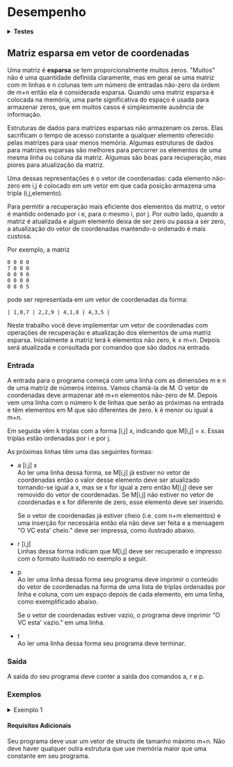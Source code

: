 # <b>Desempenho</b>

<details><summary><b>Testes</b></summary><p>

01:  saída correta.\
02:  saída correta.\
03:  saída correta.\
04:  limite de tempo ou memória excedido.\
05:  saída correta.\
06:  saída correta.\
07:  limite de tempo ou memória excedido.\
08:  saída incorreta.\

Número de casos-de-teste: 8.\
Casos-de-teste bem sucedidos: 5.\
<b>Acerto: 62%</b>

</p></details>

## <b>Matriz esparsa em vetor de coordenadas</b>

Uma matriz é <b>esparsa</b> se tem proporcionalmente muitos zeros. "Muitos" não é uma quantidade definida claramente, mas em geral se uma matriz com m linhas e n colunas tem um número de entradas não-zero da ordem de m+n então ela é considerada esparsa.
Quando uma matriz esparsa é colocada na memória, uma parte significativa do espaço é usada para armazenar zeros, que em muitos casos é simplesmente ausência de informação.

Estruturas de dados para matrizes esparsas não armazenam os zeros. Elas sacrificam o tempo de acesso constante a qualquer elemento oferecido pelas matrizes para usar menos memória. Algumas estruturas de dados para matrizes esparsas são melhores para percorrer os elementos de uma mesma linha ou coluna da matriz. Algumas são boas para recuperação, mas piores para atualização da matriz.

Uma dessas representações é o vetor de coordenadas: cada elemento não-zero em i,j é colocado em um vetor em que cada posição armazena uma tripla (i,j,elemento).

Para permitir a recuperação mais eficiente dos elementos da matriz, o vetor é mantido ordenado por i e, para o mesmo i, por j. Por outro lado, quando a matriz é atualizada e algum elemento deixa de ser zero ou passa a ser zero, a atualização do vetor de coordenadas mantendo-o ordenado é mais custosa.

Por exemplo, a matriz
```
0 0 0 0
7 0 0 0
0 0 9 0  
0 0 0 0
0 8 0 5
```
pode ser representada em um vetor de coordenadas da forma:
```
| 1,0,7 | 2,2,9 | 4,1,8 | 4,3,5 |
```
Neste trabalho você deve implementar um vetor de coordenadas com operações de recuperação e atualização dos elementos de uma matriz esparsa. Inicialmente a matriz terá k elementos não zero, k ≤ m+n. Depois será atualizada e consultada por comandos que são dados na entrada.

### <b>Entrada</b>

A entrada para o programa começa com uma linha com as dimensões m e n de uma matriz de números inteiros. Vamos chamá-la de M. O vetor de coordenadas deve armazenar até m+n elementos não-zero de M.
Depois vem uma linha com o número k de linhas que serão as próximas na entrada e têm elementos em M que são diferentes de zero. k é menor ou igual a m+n.

Em seguida vêm k triplas com a forma [i,j] x, indicando que M[i,j] = x. Essas triplas estão ordenadas por i e por j.

As próximas linhas têm uma das seguintes formas:

- a [i,j] x\
Ao ler uma linha dessa forma, se M[i,j] já estiver no vetor de coordenadas então o valor desse elemento deve ser atualizado tornando-se igual a x, mas se x for igual a zero então M[i,j] deve ser removido do vetor de coordenadas. Se M[i,j] não estiver no vetor de coordenadas e x for diferente de zero, esse elemento deve ser inserido.

    Se o vetor de coordenadas já estiver cheio (i.e. com n+m elementos) e uma inserção for necessária então ela não deve ser feita e a mensagem "O VC esta' cheio." deve ser impressa, como ilustrado abaixo.

- r [i,j]\
Linhas dessa forma indicam que M[i,j] deve ser recuperado e impresso com o formato ilustrado no exemplo a seguir.

- p\
Ao ler uma linha dessa forma seu programa deve imprimir o conteúdo do vetor de coordenadas na forma de uma lista de triplas ordenadas por linha e coluna, com um espaço depois de cada elemento, em uma linha, como exemplificado abaixo.

    Se o vetor de coordenadas estiver vazio, o programa deve imprimir "O VC esta' vazio." em uma linha.

- t\
Ao ler uma linha dessa forma seu programa deve terminar.

### <b>Saída</b>

A saída do seu programa deve conter a saída dos comandos a, r e p.

### <b>Exemplos</b>

<details><summary>Exemplo 1</summary><p>

- Entrada
```
7 7
9
[0,4] 3
[0,5] 7
[1,0] 1
[2,2] 2
[2,3] 6
[2,4] 5
[4,1] 4
[4,4] 6
[4,5] 8
p
a [4,6] 9
a [0,2] 9
a [2,5] 9
a [4,4] 9
a [4,4] 0
a [0,0] 9
a [1,1] 9
a [6,6] 9
p
a [5,5] 9
p
r [2,2]
r [5,5]
t
```
- Saída
```
VC: (0,4,3) (0,5,7) (1,0,1) (2,2,2) (2,3,6) (2,4,5) (4,1,4) (4,4,6) (4,5,8) 
VC: (0,0,9) (0,2,9) (0,4,3) (0,5,7) (1,0,1) (1,1,9) (2,2,2) (2,3,6) (2,4,5) (2,5,9) (4,1,4) (4,5,8) (4,6,9) (6,6,9) 
O VC esta' cheio.
VC: (0,0,9) (0,2,9) (0,4,3) (0,5,7) (1,0,1) (1,1,9) (2,2,2) (2,3,6) (2,4,5) (2,5,9) (4,1,4) (4,5,8) (4,6,9) (6,6,9) 
M[2][2] == 2
M[5][5] == 0
```

</p></details>

#### <b>Requisitos Adicionais</b>

Seu programa deve usar um vetor de structs de tamanho máximo m+n. Não deve haver qualquer outra estrutura que use memória maior que uma constante em seu programa.